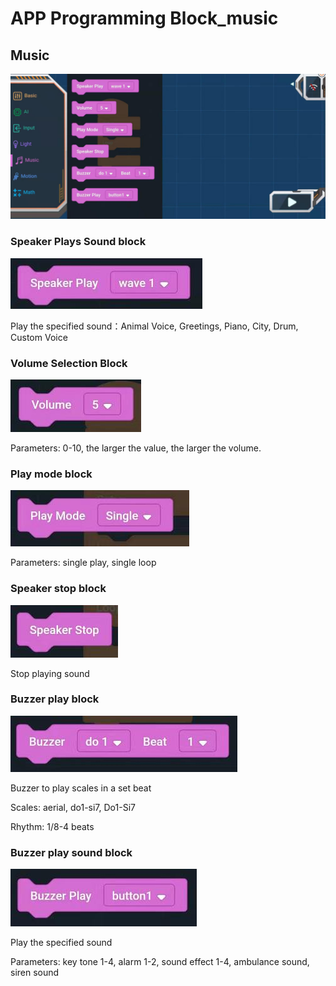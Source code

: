 # APP Programming Block_music

## Music

![](./images/EMoonBot_APP_Music.jpg)

### Speaker Plays Sound block

![](./images/EMoonBot_APP_Music0.jpg)

Play the specified sound：Animal Voice, Greetings, Piano, City, Drum, Custom Voice

### Volume Selection Block

![](./images/EMoonBot_APP_Music1.jpg)

Parameters: 0-10, the larger the value, the larger the volume.

### Play mode block

![](./images/EMoonBot_APP_Music2.jpg)

Parameters: single play, single loop

### Speaker stop block

![](./images/EMoonBot_APP_Music3.jpg)

Stop playing sound

### Buzzer play block

![](./images/EMoonBot_APP_Music4.jpg)

Buzzer to play scales in a set beat

Scales: aerial, do1-si7, Do1-Si7

Rhythm: 1/8-4 beats

### Buzzer play sound block

![](./images/EMoonBot_APP_Music5.jpg)

Play the specified sound

Parameters: key tone 1-4, alarm 1-2, sound effect 1-4, ambulance sound, siren sound
